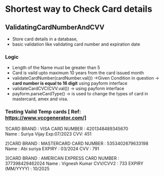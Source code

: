 # Shortest way to Check Card details

## ValidatingCardNumberAndCVV
* Store card details in a database, 
* basic validation like validating card number and expiration date



### Logic

* Length of the Name must be greater than 5
* Card is vaild upto maximum 10 years from the card issued month 
* validateCardNumber(cardNumber.val())  ->Given Condition in question -> **card number is equal to 16 digit** using payform interface
* validateCardCVC(CVV.val())  ->   using payform interface
* payform.parseCardType()   -> is used to change the types of card in mastercard, amex and visa.

### Testing Vaild Temp cards [ Ref: https://www.vccgenerator.com/]
1)CARD BRAND : VISA
CARD NUMBER : 4201348489345670   
Name : Suriya Vijay
Exp:07/2023
CVV: 451

2)CARD BRAND : MASTERCARD
  CARD NUMBER : 5353402679633198
  Name : Abi suriya
  EXPIRY : 03/2024
  CVV : 791
  
 3)CARD BRAND : AMERICAN EXPRESS
   CARD NUMBER : 377398429462024
   Name : Vignesh Kumar 
   CVV/CVV2 : 733
   EXPIRY (MM/YYYY) : 10/2025
   
   
   
   
